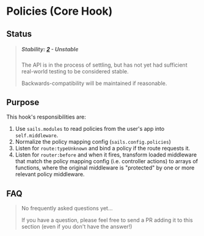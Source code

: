 # Policies (Core Hook)

## Status

> ##### Stability: [2](http://nodejs.org/api/documentation.html#documentation_stability_index) - Unstable
>
> The API is in the process of settling, but has not yet had sufficient real-world testing to be considered stable.  
>
> Backwards-compatibility will be maintained if reasonable.


## Purpose

This hook's responsibilities are:

1. Use `sails.modules` to read policies from the user's app into `self.middleware`.
2. Normalize the policy mapping config (`sails.config.policies`)
3. Listen for `route:typeUnknown` and bind a policy if the route requests it.
4. Listen for `router:before` and when it fires, transform loaded middleware that match the policy mapping config (i.e. controller actions) to arrays of functions, where the original middleware is "protected" by one or more relevant policy middleware.



## FAQ

> No frequently asked questions yet...
>
> If you have a question, please feel free to send a PR adding it to this section (even if you don't have the answer!)

